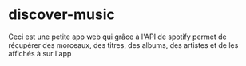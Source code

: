 # discover-music

Ceci est une petite app web qui grâce à l'API de spotify permet de récupérer des morceaux, des titres, des albums, des artistes et de les affichés à sur l'app

